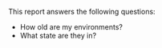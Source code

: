 This report answers the following questions:

- How old are my environments?
- What state are they in?
